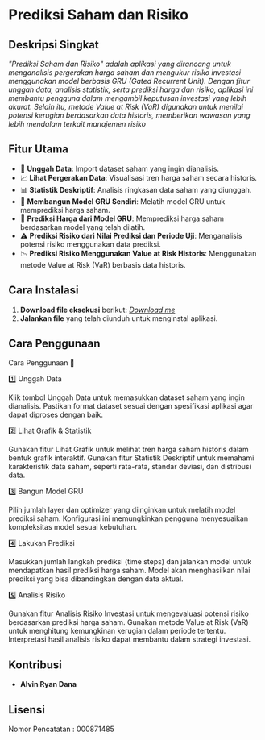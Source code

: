 # Prediksi Saham dan Risiko

## Deskripsi Singkat
*"Prediksi Saham dan Risiko" adalah aplikasi yang dirancang untuk menganalisis pergerakan harga saham dan mengukur risiko investasi menggunakan model berbasis GRU (Gated Recurrent Unit). Dengan fitur unggah data, analisis statistik, serta prediksi harga dan risiko, aplikasi ini membantu pengguna dalam mengambil keputusan investasi yang lebih akurat. Selain itu, metode Value at Risk (VaR) digunakan untuk menilai potensi kerugian berdasarkan data historis, memberikan wawasan yang lebih mendalam terkait manajemen risiko*

## Fitur Utama
- 📂 **Unggah Data**: Import dataset saham yang ingin dianalisis.
- 📈 **Lihat Pergerakan Data**: Visualisasi tren harga saham secara historis.
- 📊 **Statistik Deskriptif**: Analisis ringkasan data saham yang diunggah.
- 🤖 **Membangun Model GRU Sendiri**: Melatih model GRU untuk memprediksi harga saham.
- 🔮 **Prediksi Harga dari Model GRU**: Memprediksi harga saham berdasarkan model yang telah dilatih.
- ⚠️ **Prediksi Risiko dari Nilai Prediksi dan Periode Uji**: Menganalisis potensi risiko menggunakan data prediksi.
- 📉 **Prediksi Risiko Menggunakan Value at Risk Historis**: Menggunakan metode Value at Risk (VaR) berbasis data historis.

## Cara Instalasi
1. **Download file eksekusi** berikut: *[Download me](https://drive.google.com/file/d/1JI72sbkDl695OQFsnSxgQVLwQdEFoV01/view?usp=sharing)*
2. **Jalankan file** yang telah diunduh untuk menginstal aplikasi.

## Cara Penggunaan
Cara Penggunaan 📖

1️⃣ Unggah Data

  Klik tombol Unggah Data untuk memasukkan dataset saham yang ingin dianalisis.
  Pastikan format dataset sesuai dengan spesifikasi aplikasi agar dapat diproses dengan baik.

2️⃣ Lihat Grafik & Statistik

  Gunakan fitur Lihat Grafik untuk melihat tren harga saham historis dalam bentuk grafik interaktif.
  Gunakan fitur Statistik Deskriptif untuk memahami karakteristik data saham, seperti rata-rata, standar deviasi, dan distribusi data.

3️⃣ Bangun Model GRU

  Pilih jumlah layer dan optimizer yang diinginkan untuk melatih model prediksi saham.
  Konfigurasi ini memungkinkan pengguna menyesuaikan kompleksitas model sesuai kebutuhan.

4️⃣ Lakukan Prediksi

  Masukkan jumlah langkah prediksi (time steps) dan jalankan model untuk mendapatkan hasil prediksi harga saham.
  Model akan menghasilkan nilai prediksi yang bisa dibandingkan dengan data aktual.

5️⃣ Analisis Risiko

  Gunakan fitur Analisis Risiko Investasi untuk mengevaluasi potensi risiko berdasarkan prediksi harga saham.
  Gunakan metode Value at Risk (VaR) untuk menghitung kemungkinan kerugian dalam periode tertentu.
  Interpretasi hasil analisis risiko dapat membantu dalam strategi investasi.

## Kontribusi
- **Alvin Ryan Dana**

## Lisensi
Nomor Pencatatan : 000871485 

